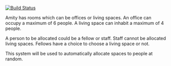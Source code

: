 [![Build Status](https://travis-ci.org/andela-jkamau/cp1a.svg?branch=develop)](https://travis-ci.org/andela-jkamau/cp1a)

Amity has rooms which can be offices or living spaces. An office can occupy a maximum of 6 people. A living space can inhabit a maximum of 4 people.

A person to be allocated could be a fellow or staff. Staff cannot be allocated living spaces. Fellows have a choice to choose a living space or not.

This system will be used to automatically allocate spaces to people at random.
